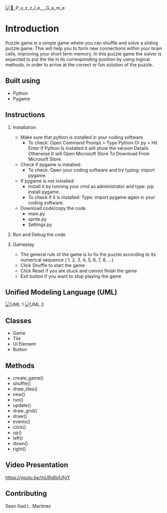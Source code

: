 ![🧩_P_u_z_z_l_e___G_a_m_e](https://user-images.githubusercontent.com/118676134/206903221-89b7d373-9b7f-485d-9d17-6067651bc2bf.png)



# Introduction
Puzzle game is a simple game where you can shuffle and solve a sliding puzzle game. 
This will help you to form new connections within your brain cells, improving your short term memory. 
In this puzzle game the solver is expected to put the tile in its corresponding position by using logical methods, in order to arrive at the correct or fun solution of the puzzle.

## Built using
- Python
- Pygame


## Instructions

1. Installation
   - Make sure that python is installed in your coding software
     - To check: Open Command Prompt > Type Python Or py > Hit Enter If Python Is Installed it will show the version Details Otherwise It will Open Microsoft Store To        Download From Microsoft Store.
   - Check if pygame is installed:
     - To check: Open your coding software and try typing: import pygame.
   - If pygame is not installed:
     - Install it by running your cmd as administrator and type: pip install pygame.
     - To check if it is installed: Type: import pygame again in your coding software.
   - Download code/copy the code 
     - main.py
     - sprite.py
     - Settings.py

2. Run and Debug the code
   
3. Gameplay
   - The general rule of the game is to fix the puzzle according to its numerical sequence ( 1, 2, 3, 4, 5, 6, 7, 8, ...)
   - Click Shuffle to start the game
   - Click Reset if you are stuck and cannot finish the game
   - Exit button if you want to stop playing the game
   
## Unified Modeling Language (UML)
![UML 1](https://user-images.githubusercontent.com/118676134/206919873-80cfd58c-b111-4923-8e92-ceddb4ddb946.jpg)
![UML 2](https://user-images.githubusercontent.com/118676134/206919880-3b650b52-9c73-4f10-ad08-0a926b71bdc1.jpg)



## Classes
- Game
- Tile
- UI Element
- Button

## Methods
- create_game()
- shuffle()
- draw_tiles()
- new()
- run()
- update()
- draw_grid()
- draw()
- events()
- click()
- up()
- left()
- down()
- right()

## Video Presentation
https://youtu.be/mURs6pfJfgY


## Contributing
Sean Iliad L. Martinez
  


